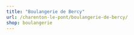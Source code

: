 ```yaml
---
title: "Boulangerie de Bercy"
url: /charenton-le-pont/boulangerie-de-bercy/
shop: boulangerie
---
```

